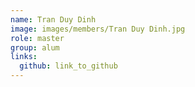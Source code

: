 ```yaml
---
name: Tran Duy Dinh 
image: images/members/Tran Duy Dinh.jpg 
role: master
group: alum
links:
  github: link_to_github 
---
```

